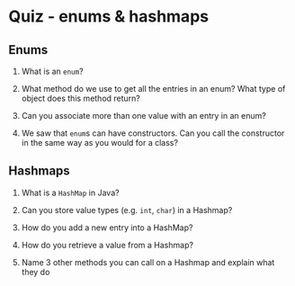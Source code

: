 # Quiz - enums & hashmaps

## Enums

1. What is an `enum`?

2. What method do we use to get all the entries in an enum? What type of object does this method return?

3. Can you associate more than one value with an entry in an enum?

4. We saw that `enum`s can have constructors. Can you call the constructor in the same way as you would for a class?


## Hashmaps

1. What is a `HashMap` in Java?

2. Can you store value types (e.g. `int`, `char`) in a Hashmap?

3. How do you add a new entry into a HashMap?

4. How do you retrieve a value from a Hashmap?

5. Name 3 other methods you can call on a Hashmap and explain what they do
